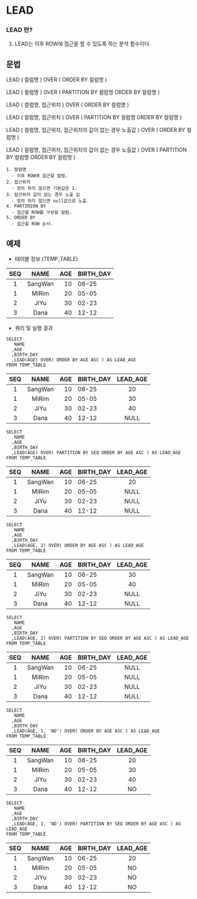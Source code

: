 LEAD
============

### LEAD 란?
1. LEAD는 이후 ROW에 접근을 할 수 있도록 하는 분석 함수이다.
 
## 문법

LEAD ( 컬럼명 ) OVER ( ORDER BY 컬럼명 )

LEAD ( 컬럼명 ) OVER ( PARTITION BY 컬럼명 ORDER BY 컬럼명 )

LEAD ( 컬럼명, 접근위치 ) OVER ( ORDER BY 컬럼명 )

LEAD ( 컬럼명, 접근위치 ) OVER ( PARTITION BY 컬럼명 ORDER BY 컬럼명 )

LEAD ( 컬럼명, 접근위치, 접근위치의 값이 없는 경우 노출값 ) OVER ( ORDER BY 컬럼명 )

LEAD ( 컬럼명, 접근위치, 접근위치의 값이 없는 경우 노출값 ) OVER ( PARTITION BY 컬럼명 ORDER BY 컬럼명 )

    1. 컬럼명
      - 이후 ROW에 접근할 컬럼.
    2. 접근위치
      - 정의 하지 않으면 기본값은 1.
    3. 접근위치 값이 없는 경우 노출 값
      - 정의 하지 않으면 null값으로 노출.
    4. PARTIRION BY
      - 접근할 ROW를 구분할 컬럼.
    5. ORDER BY
      - 접근할 ROW 순서.
      
## 예제
* 테이블 정보 (TEMP_TABLE)

|  <center>SEQ</center> |  <center>NAME</center> |  <center>AGE</center> |  <center>BIRTH_DAY</center> |
|:----:|:-------:|---:|:------|
| 1 | SangWan | 10 | 06-25 |
| 1 | MiRim   | 20 | 05-05 |
| 2 | JiYu    | 30 | 02-23 |
| 3 | Dana    | 40 | 12-12 |

* 쿼리 및 실행 결과

```
SELECT
   NAME
  ,AGE
  ,BIRTH_DAY
  ,LEAD(AGE) OVER( ORDER BY AGE ASC ) AS LEAD_AGE
FROM TEMP_TABLE
 ```

|  <center>SEQ</center> |  <center>NAME</center> |  <center>AGE</center> |  <center>BIRTH_DAY</center> |  <center>LEAD_AGE</center> |
|:----:|:-------:|---:|:------|:----:|
| 1 | SangWan | 10 | 06-25 | 20 |
| 1 | MiRim   | 20 | 05-05 | 30 |
| 2 | JiYu    | 30 | 02-23 | 40 |
| 3 | Dana    | 40 | 12-12 | NULL |

```
SELECT
   NAME
  ,AGE
  ,BIRTH_DAY
  ,LEAD(AGE) OVER( PARTITION BY SEQ ORDER BY AGE ASC ) AS LEAD_AGE
FROM TEMP_TABLE
 ```

|  <center>SEQ</center> |  <center>NAME</center> |  <center>AGE</center> |  <center>BIRTH_DAY</center> |  <center>LEAD_AGE</center> |
|:----:|:-------:|---:|:------|:----:|
| 1 | SangWan | 10 | 06-25 | 20 |
| 1 | MiRim   | 20 | 05-05 | NULL |
| 2 | JiYu    | 30 | 02-23 | NULL |
| 3 | Dana    | 40 | 12-12 | NULL |


```
SELECT
   NAME
  ,AGE
  ,BIRTH_DAY
  ,LEAD(AGE, 2) OVER( ORDER BY AGE ASC ) AS LEAD_AGE
FROM TEMP_TABLE
```

|  <center>SEQ</center> |  <center>NAME</center> |  <center>AGE</center> |  <center>BIRTH_DAY</center> |  <center>LEAD_AGE</center> |
|:----:|:-------:|---:|:------|:----:|
| 1 | SangWan | 10 | 06-25 | 30 |
| 1 | MiRim   | 20 | 05-05 | 40 |
| 2 | JiYu    | 30 | 02-23 | NULL |
| 3 | Dana    | 40 | 12-12 | NULL |

```
SELECT
   NAME
  ,AGE
  ,BIRTH_DAY
  ,LEAD(AGE, 2) OVER( PARTITION BY SEQ ORDER BY AGE ASC ) AS LEAD_AGE
FROM TEMP_TABLE
```

|  <center>SEQ</center> |  <center>NAME</center> |  <center>AGE</center> |  <center>BIRTH_DAY</center> |  <center>LEAD_AGE</center> |
|:----:|:-------:|---:|:------|:----:|
| 1 | SangWan | 10 | 06-25 | NULL |
| 1 | MiRim   | 20 | 05-05 | NULL |
| 2 | JiYu    | 30 | 02-23 | NULL |
| 3 | Dana    | 40 | 12-12 | NULL |

```
SELECT
   NAME
  ,AGE
  ,BIRTH_DAY
  ,LEAD(AGE, 1, 'NO') OVER( ORDER BY AGE ASC ) AS LEAD_AGE
FROM TEMP_TABLE
```

|  <center>SEQ</center> |  <center>NAME</center> |  <center>AGE</center> |  <center>BIRTH_DAY</center> |  <center>LEAD_AGE</center> |
|:----:|:-------:|---:|:------|:----:|
| 1 | SangWan | 10 | 06-25 | 20 |
| 1 | MiRim   | 20 | 05-05 | 30 |
| 2 | JiYu    | 30 | 02-23 | 40 |
| 3 | Dana    | 40 | 12-12 | NO |

```
SELECT
   NAME
  ,AGE
  ,BIRTH_DAY
  ,LEAD(AGE, 1, 'NO') OVER( PARTITION BY SEQ ORDER BY AGE ASC ) AS LEAD_AGE
FROM TEMP_TABLE
```

|  <center>SEQ</center> |  <center>NAME</center> |  <center>AGE</center> |  <center>BIRTH_DAY</center> |  <center>LEAD_AGE</center> |
|:----:|:-------:|---:|:------|:----:|
| 1 | SangWan | 10 | 06-25 | 20 |
| 1 | MiRim   | 20 | 05-05 | NO |
| 2 | JiYu    | 30 | 02-23 | NO |
| 3 | Dana    | 40 | 12-12 | NO |
